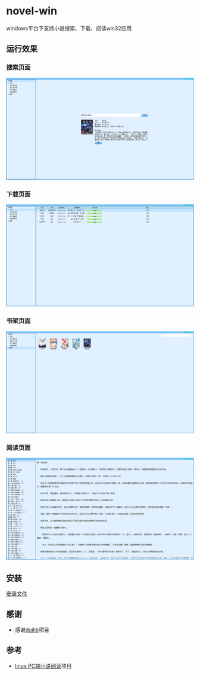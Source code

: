 # novel-win
windows平台下支持小说搜索、下载、阅读win32应用

## 运行效果

### 搜索页面

![](./doc/imgs/search.jpg "搜索页面")

### 下载页面

![](./doc/imgs/download.jpg "下载页面")

### 书架页面

![](./doc/imgs/bookshelf.jpg "书架页面")

### 阅读页面

![](./doc/imgs/view.jpg "阅读页面")

## 安装

[安装文件](./distrib/novel-win-0.0.1.zip "安装文件")

## 感谢

+ 感谢[duilib](https://github.com/duilib/duilib)项目

## 参考

+ [linux PC端小说阅读](https://github.com/TwoFlyLiu/novel)项目
